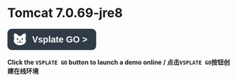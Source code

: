 # Tomcat 7.0.69-jre8

<a href="https://www.vsplate.com/?docker-compose=https://github.com/vsplate/dcenvs/tomcat/7.0.69-jre8"><img alt="VSPLATE GO" src="https://raw.githubusercontent.com/vsplate/images/master/vsgo_btn.png" width="200px"></a>

**Click the `VSPLATE GO` button to launch a demo online / 点击`VSPLATE GO`按钮创建在线环境**